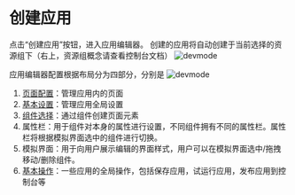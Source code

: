 # 创建应用
点击“创建应用”按钮，进入应用编辑器。
创建的应用将自动创建于当前选择的资源组下（右上，资源组概念请查看控制台文档）
![devmode](https://docimages.blob.core.chinacloudapi.cn/images/Kris/AppsV2/createapps.png)

应用编辑器配置根据布局分为四部分，分别是
![devmode](https://docimages.blob.core.chinacloudapi.cn/images/Kris/AppsV2/buju.png)
1. [页面配置](.\appsedit\page.md)：管理应用内的页面
2. [基本设置](.\appsedit\addbaseinfo.md)：管理应用全局设置
3. [组件选择](.\appsedit\component\aboutComponent.md)：通过组件创建页面元素
4. 属性栏：用于组件对本身的属性进行设置，不同组件拥有不同的属性栏。属性栏将根据模拟界面选中的组件进行切换。
5. 模拟界面：用于向用户展示编辑的界面样式，用户可以在模拟界面选中/拖拽移动/删除组件。
6. [基本操作](.\appsedit\runapps.md)：一些应用的全局操作，包括保存应用，试运行应用，发布应用到控制台等